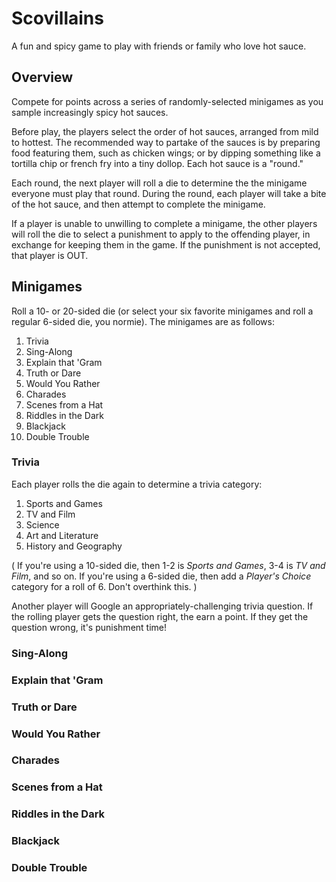 # Scovillains
A fun and spicy game to play with friends or family who love hot sauce.

## Overview

Compete for points across a series of randomly-selected minigames as you sample increasingly spicy hot sauces.

Before play, the players select the order of hot sauces, arranged from mild to hottest. The recommended way to partake of the sauces is by preparing food featuring them, such as chicken wings; or by dipping something like a tortilla chip or french fry into a tiny dollop. Each hot sauce is a "round."

Each round, the next player will roll a die to determine the the minigame everyone must play that round. During the round, each player will take a bite of the hot sauce, and then attempt to complete the minigame.

If a player is unable to unwilling to complete a minigame, the other players will roll the die to select a punishment to apply to the offending player, in exchange for keeping them in the game. If the punishment is not accepted, that player is OUT.

## Minigames

Roll a 10- or 20-sided die (or select your six favorite minigames and roll a regular 6-sided die, you normie). The minigames are as follows:

1. Trivia
1. Sing-Along
1. Explain that 'Gram
1. Truth or Dare
1. Would You Rather
1. Charades
1. Scenes from a Hat
1. Riddles in the Dark
1. Blackjack
1. Double Trouble

### Trivia

Each player rolls the die again to determine a trivia category:

1. Sports and Games
1. TV and Film
1. Science
1. Art and Literature
1. History and Geography

( If you're using a 10-sided die, then 1-2 is _Sports and Games_, 3-4 is _TV and Film_, and so on. If you're using a 6-sided die, then add a _Player's Choice_ category for a roll of 6. Don't overthink this. )

Another player will Google an appropriately-challenging trivia question. If the rolling player gets the question right, the earn a point. If they get the question wrong, it's punishment time!

### Sing-Along

### Explain that 'Gram

### Truth or Dare

### Would You Rather

### Charades

### Scenes from a Hat

### Riddles in the Dark

### Blackjack

### Double Trouble

